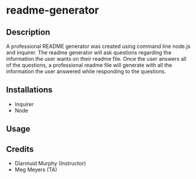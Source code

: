 # readme-generator

## Description

A professional README generator was created using command line node.js and inquirer. The readme generator will ask questions regarding the information the user wants on their readme file. Once the user answers all of the questions, a professional readme file will generate with all the information the user answered while responding to the questions.


## Installations

- Inquirer
- Node


## Usage



## Credits

- Diarmuid Murphy (Instructor)
- Meg Meyers (TA)
